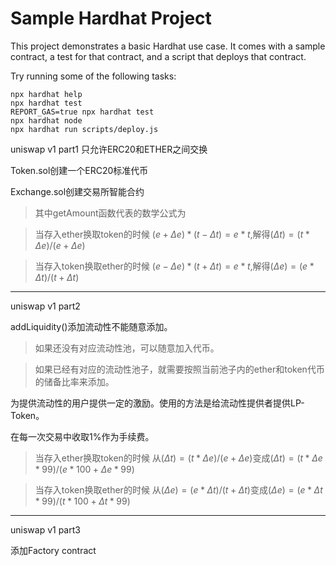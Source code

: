 # Sample Hardhat Project

This project demonstrates a basic Hardhat use case. It comes with a sample contract, a test for that contract, and a script that deploys that contract.

Try running some of the following tasks:

```shell
npx hardhat help
npx hardhat test
REPORT_GAS=true npx hardhat test
npx hardhat node
npx hardhat run scripts/deploy.js
```

uniswap v1 part1 只允许ERC20和ETHER之间交换

Token.sol创建一个ERC20标准代币

Exchange.sol创建交易所智能合约
>其中getAmount函数代表的数学公式为

>当存入ether换取token的时候 $(e+\Delta e)*(t-\Delta t)=e*t$,解得$(\Delta t)=(t*\Delta e)/(e + \Delta e)$

>当存入token换取ether的时候 $(e-\Delta e)*(t+\Delta t)=e*t$,解得$(\Delta e)=(e*\Delta t)/(t + \Delta t)$

***

uniswap v1 part2

addLiquidity()添加流动性不能随意添加。

>如果还没有对应流动性池，可以随意加入代币。

>如果已经有对应的流动性池子，就需要按照当前池子内的ether和token代币的储备比率来添加。

为提供流动性的用户提供一定的激励。使用的方法是给流动性提供者提供LP-Token。

在每一次交易中收取1%作为手续费。
>当存入ether换取token的时候 从$(\Delta t)=(t*\Delta e)/(e + \Delta e)$变成$(\Delta t)=(t*\Delta e * 99)/(e * 100 + \Delta e * 99)$

>当存入token换取ether的时候 从$(\Delta e)=(e*\Delta t)/(t + \Delta t)$变成$(\Delta e)=(e*\Delta t * 99)/(t * 100 + \Delta t * 99)$

***

uniswap v1 part3

添加Factory contract